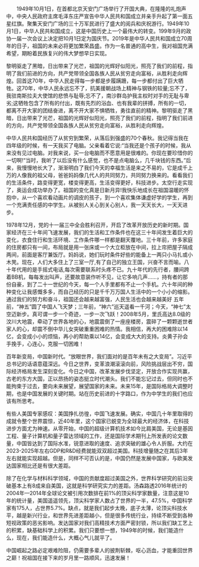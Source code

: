 　　1949年10月1日，在首都北京天安门广场举行了开国大典，在隆隆的礼炮声中，中央人民政府主席毛泽东庄严宣告中华人民共和国成立并亲手升起了第一面五星红旗。聚集天安门广场的三十万军民进行了盛大的阅兵和庆祝游行。1949年10月1日，中华人民共和国成立，这是中国历史上一个最伟大的转变。199年9月的政协一届一次会议上决定把10月1日定为国庆节。2019年是中华人民共和国成立70周年的日子，祖国的未来必将更加繁荣昌盛。作为一名普通的高中生，我对祖国充满希望，期盼着民族复兴的伟大梦想早日实现。

​    黎明驱走了黑暗，日出带来了光芒，祖国的光辉好似阳光，照亮了我们的前程，指明了我们前进的方向，共产党带领全国各族人民从贫穷走向富裕，从胜利走向辉煌。回首这70年，中华人民走得每一步都是步履蹒跚，每一步都付出了巨大牺牲。这70年，中华人民永远忘不了，抗美援朝战场上精神与钢铁的较量;忘不了，我驻南斯拉夫大使馆的悲愤与耻辱;忘不了，南沙群岛护我主权时对手的无耻与卑劣;这牺牲包含了所有的付出，既有先烈的浴血、也有我辈的拼搏，所有的一切，都离不开大家的团结奋进，离不开大家不惧牺牲，勇往直前的精神。黎明驱走了黑暗，日出带来了光芒，祖国的光辉好似阳光，照亮了我们的前程，指明了我们前进的方向，共产党带领全国各族人民从贫穷走向富裕，从胜利走向辉煌。

​    中华人民共和国经历了从贫穷到繁荣，从落后到强盛的70个春秋。我记得当我在四年级的时候，有一天我买了电脑。父亲看着它说:“当我还是个孩子的时候，我从来没有见过电脑。对我来说，买一台电脑而不愿意用是很难的。你现在要珍惜你的一切啊!“当时，我听了以后没有什么感觉，也不是点电脑么，几千块钱的东西。”后来，我慢慢地长大了，渐渐明白了我们今天的幸福生活是来之不易的，它是成千上万的人像我的祖父母，爸爸妈妈像几代人的共同努力，共同努力换来的。看看我们的生活条件，路变得更宽，楼变得更高，生活变得更好，科技进步。太空行走实现了，奥运会成功举办了。祖国的变化真是日新月异!我快乐地成长在祖国温暖的怀抱中，从一个喜欢看动画片的调皮的孩子，到一个喜欢集体谦虚好学的学生，再到一个充满责任感的中学生。从被别人关心到关心别人，我一天天长大，一天天进步。

   1978年12月，党的十一届三中全会胜利召开，开启了改革开放历史的新时期。国家经济在三十年间飞速发展，我们的生活和工作条件也在这三十年间发生着巨大的变化，衣食住行和生活环境、工作条件哪一样都是翻天覆地。三十年前，许多家庭的住房都只有一间，布局就是用一张床或一个大立柜放在中间，拉上帘把屋子隔成两间，前面是客厅兼饭厅。妈妈说，她们玩时条件好些的能备上一两只小马扎或小木凳。现在，人们大多住上了三室一厅,有了自己的独立王国，兴奋不言而喻。八十年代用的是手摇式电话,每次需要联系时头疼不已。九十年代的先行者，腰间跨着BB机，每每发出叫声，还要故意装作听不见，让它多响几声......，持有者的那份自豪，到了二十一世纪的今天，每一个人手里都有不止一个手机。六十年间的种种变化让我感慨多多，而自己经历的只是千千万万国人生活中的一个小小的缩影。通过我们的努力和奋斗，祖国还会越来越富强，人民生活也会越来越美好
五年前，“神五”圆了中国人飞天梦；三年前，“神六”巡天遥看一千河；今天，“神七”太空迈新步。真可谓一步一个奇迹，一步一次飞跃！2008年5月，里氏高达8.0级的汶川大地震，牵动了世界各地的心，地震震倒了一座座楼房，震碎了一颗颗逝世者家人的心，却震不倒中华儿女突破重重困难的热情。我相信，再大的困难除以14亿，会变成小小的烦恼，再小的帮助乘以14亿，会变成大大的支持。炎黄子孙会手挽手，心连心，克服一切困难！

​    百年新变局，中国新时代。“放眼世界，我们面对的是百年未有之大变局”。习近平总书记的话语意蕴深远。今日之世界，变革浪潮滚滚向前，风险挑战层出不穷，国际经济格局发生深刻变化。今日之中国，改革发展步伐坚定，开放合作实现共赢，古老的东方大国，正以昂扬的姿态挺立时代潮头。我们不能忘记过去，但同时也不能拘束于过去，要向未来展望，展望国家的未来。未来15年，是国际格局大调整时期，也是中国发展的关键时期。站在历史前进的十字路口，作为中学生的我们也应该有所思考。

有些人美国专家感叹：美国挣扎彷徨，中国飞速发展。确实，中国几十年里取得的成就令整个世界震惊，近40年里，这个国家已蜕变为全球最大的经济体，在科技进步方面尤为神速。从零开始，中国的超级计算机技术如今比肩美国，无论是基因工程、量子计算机和量子雷达领域的工作，还是国际学术期刊上所发表的论文数量，中国皆达到了国际水准，锐意进取的速度、追求突破的雄心令人折服。大约在2023-2025年左右GDP和R&D经费就能双双超过美国。科技增量随之在其后3年左右就能实现超越。但是，同样不可否认的是，中国仍然是发展中国家，与欧美发达国家相比还是有很大差距。

除了在化学与材料科学领域，中国的贡献度超过美国之外，世界科学研究的前沿突破基本上有8成来自美国，这就是科学研究实力的差距。汤森路透2016年统计的2004年—2014年全球论文被引用次数排在前1%的顶尖科学家数量，注意这是10年的统计量，美国遥遥领先，顶尖科学家人数占了世界的一半，47.5%，中国科学家有175人，占世界5.7%。缺点，就是我们起步太晚，底子太薄，论顶尖科技水平，越是新兴行业，和世界先进差距越小，但是很多传统行业，持续不断受到各种短视政策的恶劣影响。发达国家对我们高精技术方面严密封锁，所以我们缺工艺上的积累，缺基础科学上的积累。我们只要想一想，1949年的时候，我们能造什么，现在，我们能造什么，大概心气儿就平了。

中国崛起之路必定艰难险阻，仍需要多辈人的披荆斩棘，呕心沥血，才能重回世界之巅！祝祖国在接下来的岁月里一路顺风，迅速发展！